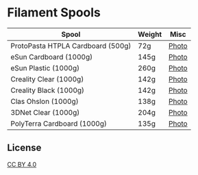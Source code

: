 # Filament Spools

| Spool                             | Weight | Misc                                               |
| --------------------------------- | ------ | -------------------------------------------------- |
| ProtoPasta HTPLA Cardboard (500g) |   72g  | [Photo](./photos/protopasta_cardboard_500g.jpeg)   |
| eSun Cardboard (1000g)            |  145g  | [Photo](./photos/esun_cardboard_1000g.jpeg)        |
| eSun Plastic (1000g)              |  260g  | [Photo](./photos/esun_plastic_1000g.jpeg)          |
| Creality Clear (1000g)            |  142g  | [Photo](./photos/creality_clear_1000g.jpeg)        |
| Creality Black (1000g)            |  142g  | [Photo](./photos/creality_black_1000g.jpeg)        |
| Clas Ohslon (1000g)               |  138g  | [Photo](./photos/clasohlson_1000g.jpeg)            |
| 3DNet Clear (1000g)               |  204g  | [Photo](./photos/3dnet_clear_1000g.jpeg)           |
| PolyTerra Cardboard (1000g)       |  135g  | [Photo](./photos/polyterra_cardboard_1000g.jpeg)   |

## License

[CC BY 4.0](https://creativecommons.org/licenses/by/4.0/)
